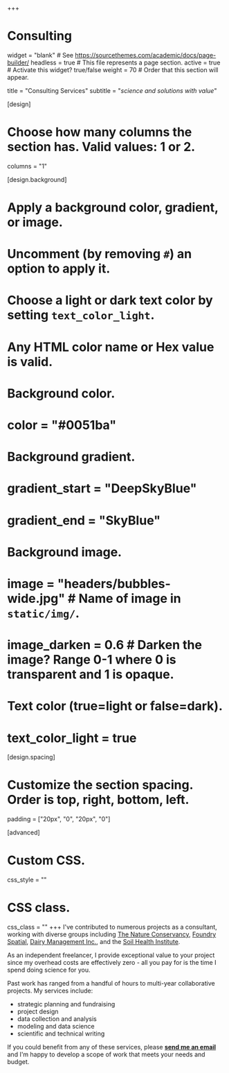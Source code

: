 +++
# Consulting

widget = "blank"  # See https://sourcethemes.com/academic/docs/page-builder/
headless = true # This file represents a page section.
active = true  # Activate this widget? true/false
weight = 70  # Order that this section will appear.

title = "Consulting Services"
subtitle = "*science and solutions with value*"

[design]
  # Choose how many columns the section has. Valid values: 1 or 2.
  columns = "1"

[design.background]
  # Apply a background color, gradient, or image.
  #   Uncomment (by removing `#`) an option to apply it.
  #   Choose a light or dark text color by setting `text_color_light`.
  #   Any HTML color name or Hex value is valid.

  # Background color.
  # color = "#0051ba"
  
  # Background gradient.
  # gradient_start = "DeepSkyBlue"
  # gradient_end = "SkyBlue"
  
  # Background image.
  # image = "headers/bubbles-wide.jpg"  # Name of image in `static/img/`.
  # image_darken = 0.6  # Darken the image? Range 0-1 where 0 is transparent and 1 is opaque.

  # Text color (true=light or false=dark).
  # text_color_light = true

[design.spacing]
  # Customize the section spacing. Order is top, right, bottom, left.
  padding = ["20px", "0", "20px", "0"]

[advanced]
 # Custom CSS. 
 css_style = ""
 
 # CSS class.
 css_class = ""
+++
I've contributed to numerous projects as a consultant, working with diverse groups including [The Nature Conservancy](https://www.nature.org/), [Foundry Spatial](https://foundryspatial.com/), [Dairy Management Inc.](https://www.usdairy.com/about-us/dmi), and the [Soil Health Institute](https://soilhealthinstitute.org/). 

As an independent freelancer, I provide exceptional value to your project since my overhead costs are effectively zero - all you pay for is the time I spend doing science for you. 

Past work has ranged from a handful of hours to multi-year collaborative projects. My services include:
 - strategic planning and fundraising
 - project design
 - data collection and analysis
 - modeling and data science
 - scientific and technical writing

If you could benefit from any of these services, please [**send me an email**](mailto:samuelczipper@gmail.com?subject=) and I'm happy to develop a scope of work that meets your needs and budget.